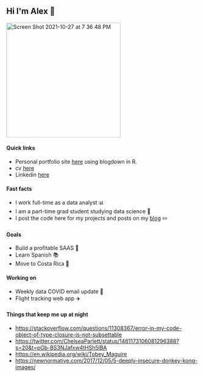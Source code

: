 ## Hi I'm Alex 👋

<img width="300" alt="Screen Shot 2021-10-27 at 7 36 48 PM" src="https://user-images.githubusercontent.com/66688601/152731979-45808c20-eb91-4093-9189-f86d898b9926.png">

#### Quick links
- Personal portfolio site [here](https://alexbass.me) using blogdown in R.
- cv [here](https://alexbass.me/files/cv.pdf)
- Linkedin [here](https://www.linkedin.com/in/alex-bass-4a7465161)

#### Fast facts
- I work full-time as a data analyst :bar_chart:
- I am a part-time grad student studying data science :school:
- I post the code here for my projects and posts on my [blog](alexbass.me) :pencil2:

#### Goals
- Build a profitable SAAS :seedling:
- Learn Spanish :books:
- Move to Costa Rica :round_pushpin:

#### Working on
- Weekly data COVID email update :syringe:
- Flight tracking web app :airplane:

#### Things that keep me up at night
- https://stackoverflow.com/questions/11308367/error-in-my-code-object-of-type-closure-is-not-subsettable
- https://twitter.com/ChelseaParlett/status/1461173106081296388?s=20&t=pGb-BS3NJafxw4tHSh5lBA
- https://en.wikipedia.org/wiki/Tobey_Maguire
- https://newnormative.com/2017/12/05/5-deeply-insecure-donkey-kong-images/

